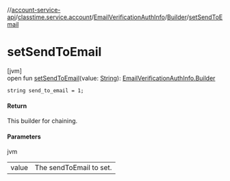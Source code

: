 //[account-service-api](../../../../index.md)/[classtime.service.account](../../index.md)/[EmailVerificationAuthInfo](../index.md)/[Builder](index.md)/[setSendToEmail](set-send-to-email.md)

# setSendToEmail

[jvm]\
open fun [setSendToEmail](set-send-to-email.md)(value: [String](https://docs.oracle.com/javase/8/docs/api/java/lang/String.html)): [EmailVerificationAuthInfo.Builder](index.md)

`string send_to_email = 1;`

#### Return

This builder for chaining.

#### Parameters

jvm

| | |
|---|---|
| value | The sendToEmail to set. |
